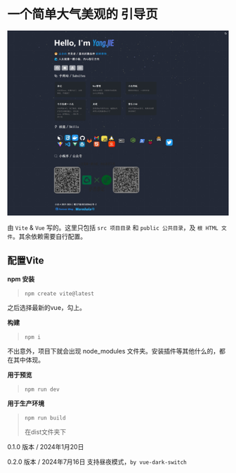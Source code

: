 # 一个简单大气美观的 引导页

![效果](introduce.jpeg)


由 `Vite` & `Vue` 写的。这里只包括 `src 项目目录` 和 `public 公共目录`，及 `根 HTML 文件`。其余依赖需要自行配置。

## 配置Vite

**npm 安装**

> `npm create vite@latest`

之后选择最新的vue，勾上。

**构建**
>
> `npm i`

不出意外，项目下就会出现 node_modules 文件夹。安装插件等其他什么的，都在其中体现。

**用于预览**

> `npm run dev`

**用于生产环境**

> `npm run build`
> 
> 在dist文件夹下

0.1.0 版本 / 2024年1月20日

0.2.0 版本 / 2024年7月16日 支持昼夜模式，`by vue-dark-switch`